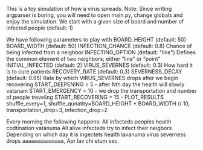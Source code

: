 This is a toy simulation of how a virus spreads.
Note: Since writing argparser is boring, you will need to open main.py, change globals and enjoy the simulation.
We start with a given size of board and number of infected people (default: 1)

We have following parameters to play with
BOARD_HEIGHT (default: 50)
BOARD_WIDTH (default: 50)
INFECTION_CHANCE (default: 0.8)
Chance of being infected from a neighbor
INFECTING_OPTION (default: "line")
Defines the common element of two neighbors; either “line” or “point”
INITIAL_INFECTED (default: 2)
VIRUS_SEVERNES  (default: 0.3)
How hard it is to cure patients
RECOVERY_RATE (default: 0.3)
SEVERNESS_DECAY (default: 0.95)
Rate by which VIRUS_SEVERNES drops after we begin recovering
START_DEEPENING = 5         -  after Nth day the health will slowly vatanam
START_EMERGENCY = 10     -  we drop the transportation and number of people treveling
START_RECOVERING = 15    -
PLOT_RESULTS
shuffle_every=1,
                   shuffle_qunatity=BOARD_HEIGHT * BOARD_WIDTH // 10,
                   transportation_drop=3, infection_drop=2




Every morning the following happens:
All infecteds peoples health codtination vatanuma
All alive infecteds try to infect their neigbors
Depending on which day it is ingectets health lavanuma
virus severness drops aaaaaaaaaaaaaa, Apr lav chi etum sec



